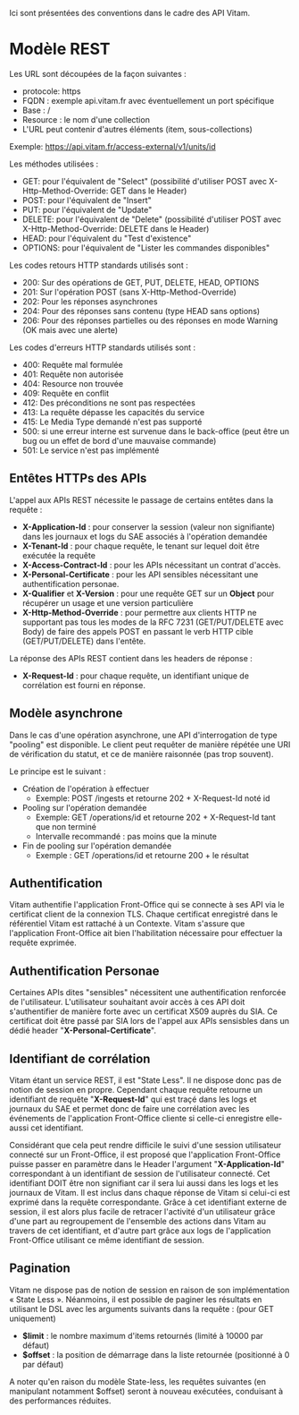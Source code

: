 
Ici sont présentées des conventions dans le cadre des API Vitam.

# Modèle REST

Les URL sont découpées de la façon suivantes :
- protocole: https
- FQDN : exemple api.vitam.fr avec éventuellement un port spécifique
- Base : <nom du service>/<version>
- Resource : le nom d'une collection
- L'URL peut contenir d'autres éléments (item, sous-collections)

Exemple: https://api.vitam.fr/access-external/v1/units/id

Les méthodes utilisées :
- GET: pour l'équivalent de "Select" (possibilité d'utiliser POST avec X-Http-Method-Override: GET dans le Header)
- POST: pour l'équivalent de "Insert"
- PUT: pour l'équivalent de "Update"
- DELETE: pour l'équivalent de "Delete" (possibilité d'utiliser POST avec X-Http-Method-Override: DELETE dans le Header)
- HEAD: pour l'équivalent du "Test d'existence"
- OPTIONS: pour l'équivalent de "Lister les commandes disponibles"

Les codes retours HTTP standards utilisés sont :
- 200: Sur des opérations de GET, PUT, DELETE, HEAD, OPTIONS
- 201: Sur l'opération POST (sans X-Http-Method-Override)
- 202: Pour les réponses asynchrones
- 204: Pour des réponses sans contenu (type HEAD sans options)
- 206: Pour des réponses partielles ou des réponses en mode Warning (OK mais avec une alerte)

Les codes d'erreurs HTTP standards utilisés sont :
- 400: Requête mal formulée
- 401: Requête non autorisée
- 404: Resource non trouvée
- 409: Requête en conflit
- 412: Des préconditions ne sont pas respectées
- 413: La requête dépasse les capacités du service
- 415: Le Media Type demandé n'est pas supporté
- 500: si une erreur interne est survenue dans le back-office (peut être un bug ou un effet de bord d'une mauvaise commande)
- 501: Le service n'est pas implémenté

## Entêtes HTTPs des APIs

L'appel aux APIs REST nécessite le passage de certains entêtes dans la requête :
- **X-Application-Id** : pour conserver la session (valeur non signifiante) dans les journaux et logs du SAE associés à l'opération demandée
- **X-Tenant-Id** : pour chaque requête, le tenant sur lequel doit être exécutée la requête
- **X-Access-Contract-Id** : pour les APIs nécessitant un contrat d'accès.
- **X-Personal-Certificate** : pour les API sensibles nécessitant une authentification personae.
- **X-Qualifier** et **X-Version** : pour une requête GET sur un **Object** pour récupérer un usage et une version particulière
- **X-Http-Method-Override** : pour permettre aux clients HTTP ne supportant pas tous les modes de la RFC 7231 (GET/PUT/DELETE avec Body) de faire des appels POST en passant le verb HTTP cible (GET/PUT/DELETE) dans l'entête.

La réponse des APIs REST contient dans les headers de réponse :
- **X-Request-Id** : pour chaque requête, un identifiant unique de corrélation est fourni en réponse.

## Modèle asynchrone

Dans le cas d'une opération asynchrone, une API d'interrogation de type "pooling" est disponible.
Le client peut requêter de manière répétée une URI de vérification du statut, et ce de manière raisonnée (pas trop souvent).

Le principe est le suivant :
- Création de l'opération à effectuer
  - Exemple: POST /ingests et retourne 202 + X-Request-Id noté id
- Pooling sur l'opération demandée
  - Exemple: GET /operations/id et retourne 202 + X-Request-Id tant que non terminé
  - Intervalle recommandé : pas moins que la minute
- Fin de pooling sur l'opération demandée
  - Exemple : GET /operations/id et retourne 200 + le résultat

## Authentification

Vitam authentifie l'application Front-Office qui se connecte à ses API via le certificat client de la connexion TLS.
Chaque certificat enregistré dans le référentiel Vitam est rattaché à un Contexte.
Vitam s'assure que l'application Front-Office ait bien l'habilitation nécessaire pour effectuer la requête exprimée.

## Authentification Personae

Certaines APIs dites "sensibles" nécessitent une authentification renforcée de l'utilisateur. L'utilisateur souhaitant avoir accès à ces API doit s'authentifier de manière forte avec un certificat X509 auprès du SIA. Ce certificat doit être passé par SIA lors de l'appel aux APIs sensisbles dans un dédié header "**X-Personal-Certificate**".

## Identifiant de corrélation

Vitam étant un service REST, il est "State Less". Il ne dispose donc pas de notion de session en propre.
Cependant chaque requête retourne un identifiant de requête "**X-Request-Id**" qui est traçé dans les logs et journaux du SAE et permet donc de faire une corrélation avec les événements de l'application Front-Office cliente si celle-ci enregistre elle-aussi cet identifiant.

Considérant que cela peut rendre difficile le suivi d'une session utilisateur connecté sur un Front-Office, il est proposé que l'application Front-Office puisse passer en paramètre dans le Header l'argument "**X-Application-Id**" correspondant à un identifiant de session de l'utilisateur connecté. Cet identifiant DOIT être non signifiant car il sera lui aussi dans les logs et les journaux de Vitam. Il est inclus dans chaque réponse de Vitam si celui-ci est exprimé dans la requête correspondante.
Grâce à cet identifiant externe de session, il est alors plus facile de retracer l'activité d'un utilisateur grâce d'une part au regroupement de l'ensemble des actions dans Vitam au travers de cet identifiant, et d'autre part grâce aux logs de l'application Front-Office utilisant ce même identifiant de session.

## Pagination

Vitam ne dispose pas de notion de session en raison de son implémentation « State Less ».
Néanmoins, il est possible de paginer les résultats en utilisant le DSL avec les arguments suivants dans la requête : (pour GET uniquement)
- **$limit** : le nombre maximum d'items retournés (limité à 10000 par défaut)
- **$offset** : la position de démarrage dans la liste retournée (positionné à 0 par défaut)

A noter qu'en raison du modèle State-less, les requêtes suivantes (en manipulant notamment $offset) seront à nouveau exécutées, conduisant à des performances réduites.


